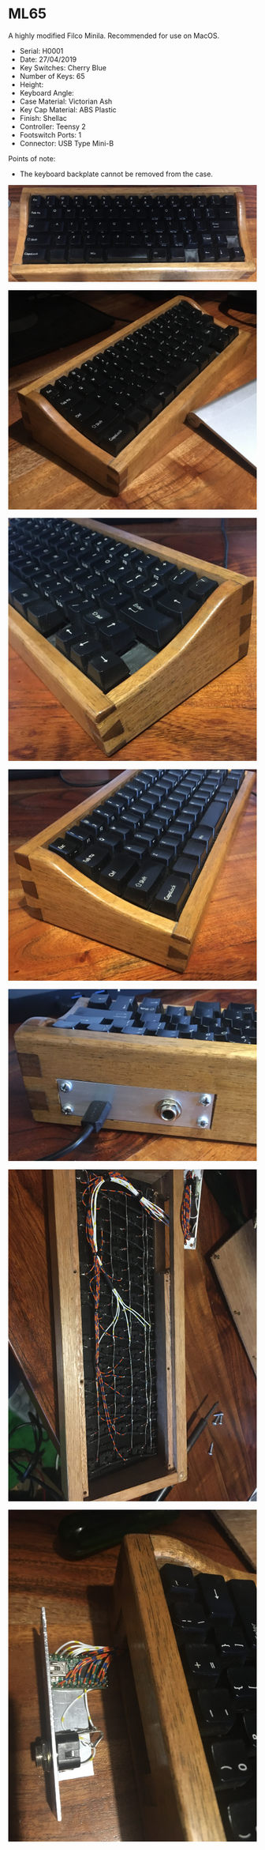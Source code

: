 # ML65

A highly modified Filco Minila. Recommended for use on MacOS.

- Serial: H0001
- Date: 27/04/2019
- Key Switches: Cherry Blue
- Number of Keys: 65
- Height:
- Keyboard Angle:
- Case Material: Victorian Ash
- Key Cap Material: ABS Plastic
- Finish: Shellac
- Controller: Teensy 2
- Footswitch Ports: 1
- Connector: USB Type Mini-B

Points of note:

- The keyboard backplate cannot be removed from the case.


![top](./images/t.jpeg)

![top left](./images/tl.jpeg)

![right](./images/r.jpeg)

![left](./images/l.jpeg)

![back](./images/b.jpeg)

![inside-a](./images/ia.jpeg)

![inside-b](./images/ib.jpeg)
